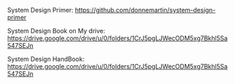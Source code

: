 System Design Primer:
https://github.com/donnemartin/system-design-primer


System Design Book on My drive:
https://drive.google.com/drive/u/0/folders/1CrJ5pgLJWecODM5xg7Bkhl5Sa547SEJn



System Design HandBook:
https://drive.google.com/drive/u/0/folders/1CrJ5pgLJWecODM5xg7Bkhl5Sa547SEJn
